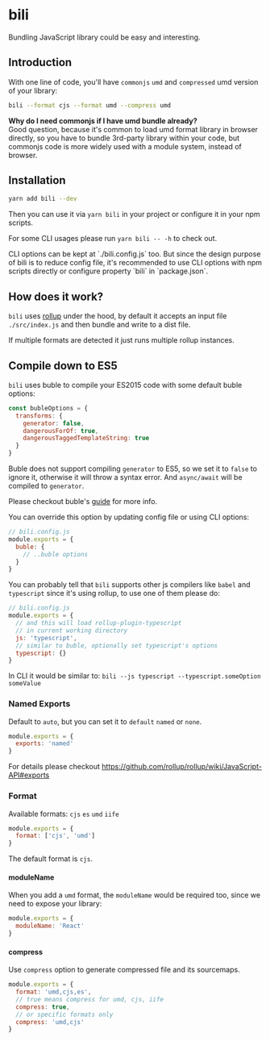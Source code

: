 # bili

Bundling JavaScript library could be easy and interesting.

## Introduction

With one line of code, you'll have `commonjs` `umd` and `compressed` umd version of your library:

```bash
bili --format cjs --format umd --compress umd
```

<p class="tip">
  <strong>Why do I need commonjs if I have umd bundle already?</strong><br>
  Good question, because it's common to load umd format library in browser directly, so you have to bundle 3rd-party library within your code, but commonjs code is more widely used with a module system, instead of browser.
</p>

## Installation

```bash
yarn add bili --dev
```

Then you can use it via `yarn bili` in your project or configure it in your npm scripts.

For some CLI usages please run `yarn bili -- -h` to check out.

<p class="tip">
CLI options can be kept at `./bili.config.js` too. But since the design purpose of bili is to reduce config file, it's recommended to use CLI options with npm scripts directly or configure property `bili` in `package.json`.
</p>

## How does it work?

`bili` uses [rollup](https://github.com/rollup/rollup) under the hood, by default it accepts an input file `./src/index.js` and then bundle and write to a dist file.

If multiple formats are detected it just runs multiple rollup instances.

## Compile down to ES5

`bili` uses buble to compile your ES2015 code with some default buble options:

```js
const bubleOptions = {
  transforms: {
    generator: false,
    dangerousForOf: true,
    dangerousTaggedTemplateString: true
  }
}
```

Buble does not support compiling `generator` to ES5, so we set it to `false` to ignore it, otherwise it will throw a syntax error. And `async/await` will be compiled to `generator`.

Please checkout buble's [guide](https://buble.surge.sh/guide/#dangerous-transforms) for more info.

You can override this option by updating config file or using CLI options:

```js
// bili.config.js
module.exports = {
  buble: {
    // ..buble options
  }
}
```

You can probably tell that `bili` supports other js compilers like `babel` and `typescript` since it's using rollup, to use one of them please do:

```js
// bili.config.js
module.exports = {
  // and this will load rollup-plugin-typescript
  // in current working directory
  js: 'typescript',
  // similar to buble, optionally set typescript's options
  typescript: {}
}
```

In CLI it would be similar to: `bili --js typescript --typescript.someOption someValue`

### Named Exports

Default to `auto`, but you can set it to `default` `named` or `none`.

```js
module.exports = {
  exports: 'named'
}
```

For details please checkout https://github.com/rollup/rollup/wiki/JavaScript-API#exports

### Format

Available formats: `cjs` `es` `umd` `iife`

```js
module.exports = {
  format: ['cjs', 'umd']
}
```

The default format is `cjs`.

#### moduleName

When you add a `umd` format, the `moduleName` would be required too, since we need to expose your library:

```js
module.exports = {
  moduleName: 'React'
}
```

#### compress

Use `compress` option to generate compressed file and its sourcemaps.

```js
module.exports = {
  format: 'umd,cjs,es',
  // true means compress for umd, cjs, iife
  compress: true,
  // or specific formats only
  compress: 'umd,cjs'
}
```
